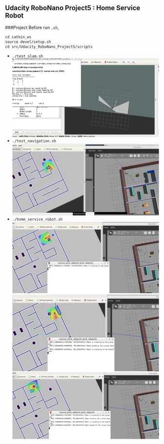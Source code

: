 ## Udacity RoboNano Project5 : Home Service Robot

###Project
Before run `.sh`,
```
cd catkin_ws
source devel/setup.sh
cd src/Udacity_RoboNano_Project5/scripts
```
-  `./test_slam.sh`
	![test_slam image](images/test_slam.PNG)
-  `./test_navigation.sh`
	![test_navigation image](images/test_navigation.PNG)
-  `./home_service_robot.sh`
	![home_service_robot image](images/home_service_robot_1.PNG)
	![home_service_robot image](images/home_service_robot_2.PNG)
	![home_service_robot image](images/home_service_robot_3.PNG)

